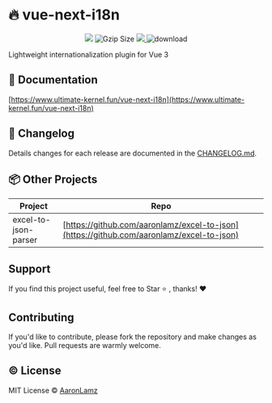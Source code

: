 # 🔥️ vue-next-i18n

<p align="center">
 <img src="https://github.com/Aaronlamz/vue-next-i18n/actions/workflows/npm-publish.yml/badge.svg?branch=main">
 <img src="https://img.badgesize.io/https://unpkg.com/vue-next-i18n/dist/vue-next-i18n.cjs.js?compression=gzip&style=flat-square&label=gzip%20size&color=#4fc08d" alt="Gzip Size" />
 <a href="https://codecov.io/gh/aaronlamz/vue-next-i18n" > 
  <img src="https://codecov.io/gh/aaronlamz/vue-next-i18n/branch/main/graph/badge.svg?token=E9JG51QZAS"/> 
 </a>
 <img alt="download" src="https://img.shields.io/npm/dm/vue-next-i18n">
</p>

Lightweight internationalization plugin for Vue 3

## 🌈 Documentation
[https://www.ultimate-kernel.fun/vue-next-i18n](https://www.ultimate-kernel.fun/vue-next-i18n)

## 📜 Changelog
Details changes for each release are documented in the [CHANGELOG.md](./CHANGELOG.md).

## 📦 Other Projects
| Project  | Repo |
| -------  | ---- |
| excel-to-json-parser  | [https://github.com/aaronlamz/excel-to-json](https://github.com/aaronlamz/excel-to-json)

## Support
If you find this project useful, feel free to Star ⭐️ , thanks! ❤️

## Contributing
If you'd like to contribute, please fork the repository and make changes as you'd like. Pull requests are warmly welcome.

## ©️ License
MIT License © [AaronLamz](https://github.com/aaronlamz)




